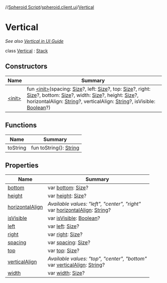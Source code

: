 //[Spheroid Script](../../index.md)/[spheroid.client.ui](../index.md)/[Vertical](index.md)



# Vertical  
 <i>See also [Vertical in UI Guide](/docs/ui/vertical.md)</i>  
  
class [Vertical](index.md) : [Stack](../-stack/index.md)   


## Constructors  
  
|  Name|  Summary| 
|---|---|
| [&lt;init&gt;](-init-.md)|  fun [&lt;init&gt;](-init-.md)(spacing: [Size](../-size/index.md)?, left: [Size](../-size/index.md)?, top: [Size](../-size/index.md)?, right: [Size](../-size/index.md)?, bottom: [Size](../-size/index.md)?, width: [Size](../-size/index.md)?, height: [Size](../-size/index.md)?, horizontalAlign: [String](../../spheroid/-string/index.md)?, verticalAlign: [String](../../spheroid/-string/index.md)?, isVisible: [Boolean](../../spheroid/-boolean/index.md)?)   <br>


## Functions  
  
|  Name|  Summary| 
|---|---|
| toString| fun toString(): [String](../../spheroid/-string/index.md)  <br>


## Properties  
  
|  Name|  Summary| 
|---|---|
| [bottom](index.md#spheroid.client.ui/Vertical/bottom/#/PointingToDeclaration/)|  var [bottom](index.md#spheroid.client.ui/Vertical/bottom/#/PointingToDeclaration/): [Size](../-size/index.md)?   <br>
| [height](index.md#spheroid.client.ui/Vertical/height/#/PointingToDeclaration/)|  var [height](index.md#spheroid.client.ui/Vertical/height/#/PointingToDeclaration/): [Size](../-size/index.md)?   <br>
| [horizontalAlign](index.md#spheroid.client.ui/Vertical/horizontalAlign/#/PointingToDeclaration/)|  *Available values: "left", "center", "right"*<br>var [horizontalAlign](index.md#spheroid.client.ui/Vertical/horizontalAlign/#/PointingToDeclaration/): [String](../../spheroid/-string/index.md)?   <br>
| [isVisible](index.md#spheroid.client.ui/Vertical/isVisible/#/PointingToDeclaration/)|  var [isVisible](index.md#spheroid.client.ui/Vertical/isVisible/#/PointingToDeclaration/): [Boolean](../../spheroid/-boolean/index.md)?   <br>
| [left](index.md#spheroid.client.ui/Vertical/left/#/PointingToDeclaration/)|  var [left](index.md#spheroid.client.ui/Vertical/left/#/PointingToDeclaration/): [Size](../-size/index.md)?   <br>
| [right](index.md#spheroid.client.ui/Vertical/right/#/PointingToDeclaration/)|  var [right](index.md#spheroid.client.ui/Vertical/right/#/PointingToDeclaration/): [Size](../-size/index.md)?   <br>
| [spacing](index.md#spheroid.client.ui/Vertical/spacing/#/PointingToDeclaration/)|  var [spacing](index.md#spheroid.client.ui/Vertical/spacing/#/PointingToDeclaration/): [Size](../-size/index.md)?   <br>
| [top](index.md#spheroid.client.ui/Vertical/top/#/PointingToDeclaration/)|  var [top](index.md#spheroid.client.ui/Vertical/top/#/PointingToDeclaration/): [Size](../-size/index.md)?   <br>
| [verticalAlign](index.md#spheroid.client.ui/Vertical/verticalAlign/#/PointingToDeclaration/)|  *Available values: "top", "center", "bottom"*<br>var [verticalAlign](index.md#spheroid.client.ui/Vertical/verticalAlign/#/PointingToDeclaration/): [String](../../spheroid/-string/index.md)?   <br>
| [width](index.md#spheroid.client.ui/Vertical/width/#/PointingToDeclaration/)|  var [width](index.md#spheroid.client.ui/Vertical/width/#/PointingToDeclaration/): [Size](../-size/index.md)?   <br>

